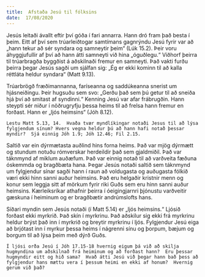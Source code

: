 ```yaml
---
title:  Afstaða Jesú til fólksins
date:  17/08/2020
---
```


Jesús leitaði ávallt eftir því góða í fari annarra.  Hann dró fram það besta í þeim.  Eitt af því sem trúarleiðtogar samtímans gagnrýndu Jesú fyrir var að „hann tekur að sér syndara og samneytir þeim“ (Lúk 15.2).  Þeir voru áhyggjufullir af því að hann átti samneyti við hina „óguðlegu.“  Viðhorf þeirra til trúarbragða byggðist á aðskilnaði fremur en samneyti.  Það vakti furðu þeirra þegar Jesús sagði um sjálfan sig: „Ég er ekki kominn til að kalla réttláta heldur syndara“ (Matt 9.13).

Trúarbrögð fræðimannanna, faríseanna og saddúkeanna snerist um hjásneiðingu.  Þeir hugsuðu sem svo: „Gerðu það sem þú getur til að sneiða hjá því að smitast af syndinni.“  Kenning Jesú var afar frábrugðin.  Hann steypti sér niður í nöðrugryfju þessa heims til að frelsa hann fremur en forðast.  Hann er „ljós heimsins“ (Jóh 8.12).

`Lestu Matt 5.13, 14.  Hvaða tvær myndlíkingar notaði Jesus til að lýsa fylgjendum sínum? Hvers vegna heldur þú að hann hafi notað þessar myndir?  Sjá einnig Jóh 1.9; Jóh 12.46; Fil 2.15.`

Saltið var ein dýrmætasta auðlind hins forna heims.  Það var mjög dýrmætt og stundum notuðu rómverskar herdeildir það sem gjaldmiðil.  Það var táknmynd af miklum auðæfum.  Það var einnig notað til að varðveita fæðuna óskemmda og bragðbæta hana.  Þegar Jesús notaði saltið sem táknmynd um fylgjendur sínar sagði hann í raun að voldugasta og auðugasta fólkið væri ekki hinn sanni auður heimsins.  Það eru helgaðir kristnir menn og konur sem leggja sitt af mörkum fyrir riki Guðs sem eru hinn sanni auður heimsins.  Kærleiksríkar athafnir þeirra í óeigingjarnri þjónustu varðveitir gæskuna í heiminum og er bragðbætir andrúmslofts hans.

Síðari myndin sem Jesús notaði (í Matt 5.14) er „ljós heimsins.“  Ljósið forðast ekki myrkrið.  Það skín í myrkrinu.  Það aðskilur sig ekki frá myrkrinu heldur brýst það inn í myrkrið og breytir myrkrinu í ljós.  Fylgjendur Jesú eiga að brjótast inn í myrkur þessa heims í nágrenni sínu og þorpum, bæjum og borgum til að lýsa þeim með dýrð Guðs.

`Í ljósi orða Jesú í Jóh 17.15-18 hvernig eigum þá við að skilja hugmyndina um aðskilnað frá heiminum og að forðast hann?  Eru þessar hugmyndir eitt og hið sama?  Hvað átti Jesú við þegar hann bað þess að fylgjendur hans mættu vera í þessum heimi en ekki af honum?  Hvernig gerum við það?`